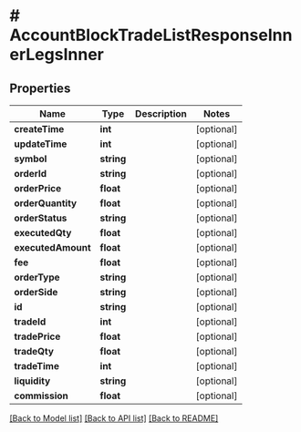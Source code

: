 # # AccountBlockTradeListResponseInnerLegsInner

## Properties

Name | Type | Description | Notes
------------ | ------------- | ------------- | -------------
**createTime** | **int** |  | [optional]
**updateTime** | **int** |  | [optional]
**symbol** | **string** |  | [optional]
**orderId** | **string** |  | [optional]
**orderPrice** | **float** |  | [optional]
**orderQuantity** | **float** |  | [optional]
**orderStatus** | **string** |  | [optional]
**executedQty** | **float** |  | [optional]
**executedAmount** | **float** |  | [optional]
**fee** | **float** |  | [optional]
**orderType** | **string** |  | [optional]
**orderSide** | **string** |  | [optional]
**id** | **string** |  | [optional]
**tradeId** | **int** |  | [optional]
**tradePrice** | **float** |  | [optional]
**tradeQty** | **float** |  | [optional]
**tradeTime** | **int** |  | [optional]
**liquidity** | **string** |  | [optional]
**commission** | **float** |  | [optional]

[[Back to Model list]](../../README.md#models) [[Back to API list]](../../README.md#endpoints) [[Back to README]](../../README.md)
